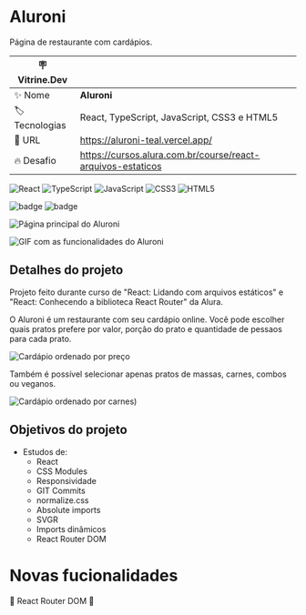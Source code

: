 # Aluroni

Página de restaurante com cardápios.

| :placard: Vitrine.Dev |     |
| -------------  | --- |
| :sparkles: Nome        | **Aluroni**
| :label: Tecnologias | React, TypeScript, JavaScript, CSS3 e HTML5
| :rocket: URL         | https://aluroni-teal.vercel.app/
| :fire: Desafio     | https://cursos.alura.com.br/course/react-arquivos-estaticos

![React](https://img.shields.io/badge/react-%2320232a.svg?style=for-the-badge&logo=react&logoColor=%2361DAFB)
![TypeScript](https://img.shields.io/badge/typescript-%23007ACC.svg?style=for-the-badge&logo=typescript&logoColor=white)
![JavaScript](https://img.shields.io/badge/javascript-%23323330.svg?style=for-the-badge&logo=javascript&logoColor=%23F7DF1E)
![CSS3](https://img.shields.io/badge/css3-%231572B6.svg?style=for-the-badge&logo=css3&logoColor=white)
![HTML5](https://img.shields.io/badge/html5-%23E34F26.svg?style=for-the-badge&logo=html5&logoColor=white)


![badge](https://img.shields.io/badge/Version-1.0-green)
![badge](https://img.shields.io/badge/Release%20date-31%2F10%2F22-blue)

![Página principal do Aluroni](https://user-images.githubusercontent.com/91892938/199042261-06d4fe01-e289-4a9a-9164-6261c697247f.png#vitrinedev)

![GIF com as funcionalidades do Aluroni](https://user-images.githubusercontent.com/91892938/199047669-40328bbb-96e5-4bdf-942f-e822349aae4c.gif)

## Detalhes do projeto

Projeto feito durante curso de "React: Lidando com arquivos estáticos" e "React: Conhecendo a biblioteca React Router" da Alura.

O Aluroni é um restaurante com seu cardápio online. Você pode escolher quais pratos prefere por valor, porção do prato e quantidade de pessaos para cada prato.

![Cardápio ordenado por preço](https://user-images.githubusercontent.com/91892938/199044239-d540f62e-3cba-4623-9217-ab7d319f0e7b.png)

Também é possível selecionar apenas pratos de massas, carnes, combos ou veganos.

![Cardápio ordenado por carnes)](https://user-images.githubusercontent.com/91892938/199044390-60019936-279c-4f90-81c3-48a353df812c.png)

## Objetivos do projeto
* Estudos de:
  * React
  * CSS Modules
  * Responsividade
  * GIT Commits
  * normalize.css
  * Absolute imports
  * SVGR
  * Imports dinâmicos
  * React Router DOM

# Novas fucionalidades

:construction: React Router DOM :construction:
